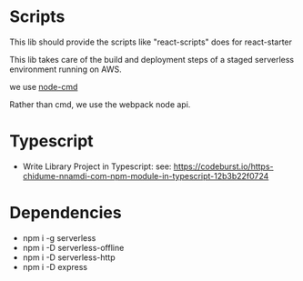 
# Scripts

This lib should provide the scripts like "react-scripts" does for react-starter

This lib takes care of the build and deployment steps of a staged serverless environment running on AWS.

we use [node-cmd](https://www.npmjs.com/package/node-cmd)


Rather than cmd, we use the webpack node api.

# Typescript

- Write Library Project in Typescript: see: https://codeburst.io/https-chidume-nnamdi-com-npm-module-in-typescript-12b3b22f0724

# Dependencies

- npm i -g serverless
- npm i -D serverless-offline
- npm i -D serverless-http
- npm i -D express